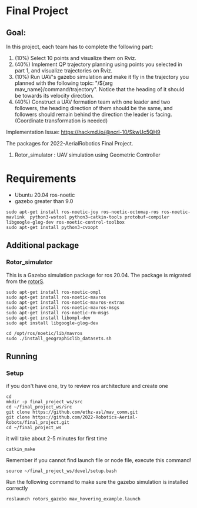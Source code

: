 # Final Project

## Goal:
In this project, each team has to complete the following part:

1. (10%) Select 10 points and visualize them on Rviz.
2. (40%) Implement QP trajectory planning using points you selected in part 1, and visualize trajectories on Rviz.
3. (10%) Run UAV's gazebo simulation and make it fly in the trajectory you planned with the following topic: "/${arg mav_name}/command/trajectory". Notice that the heading of it should be towards its velocity direction.
4. (40%) Construct a UAV formation team with one leader and two followers, the heading direction of them should be the same, and followers should remain behind the direction the leader is facing. (Coordinate transformation is needed)



Implementation Issue:
https://hackmd.io/@ncrl-10/SkwUc5QH9

The packages for 2022-AerialRobotics Final Project.

1. Rotor_simulator : UAV simulation using Geometric Controller


# Requirements
* Ubuntu 20.04 ros-noetic
* gazebo greater than 9.0

```
sudo apt-get install ros-noetic-joy ros-noetic-octomap-ros ros-noetic-mavlink  python3-wstool python3-catkin-tools protobuf-compiler libgoogle-glog-dev ros-noetic-control-toolbox
sudo apt-get install python3-cvxopt
```
## Additional package

### Rotor_simulator
This is a Gazebo simulation package for ros 20.04. The package is migrated from the [rotorS](https://github.com/ethz-asl/rotors_simulator).
```
sudo apt-get install ros-noetic-ompl
sudo apt-get install ros-noetic-mavros
sudo apt-get install ros-noetic-mavros-extras 
sudo apt-get install ros-noetic-mavros-msgs
sudo apt-get install ros-noetic-rm-msgs
sudo apt-get install libompl-dev
sudo apt install libgoogle-glog-dev 

cd /opt/ros/noetic/lib/mavros
sudo ./install_geographiclib_datasets.sh
```

## Running

### Setup

if you don't have one, try to review ros architecture  and create one
```
cd
mkdir -p final_project_ws/src
cd ~/final_project_ws/src
git clone https://github.com/ethz-asl/mav_comm.git
git clone https://github.com/2022-Robotics-Aerial-Robots/final_project.git
cd ~/final_project_ws
```

it will take about 2-5 minutes for first time
```
catkin_make
```
Remember if you cannot find launch file or node file, execute this command! 
```
source ~/final_project_ws/devel/setup.bash
```

Run the following command to make sure the gazebo simulation is installed correctly
```
roslaunch rotors_gazebo mav_hovering_example.launch
```
